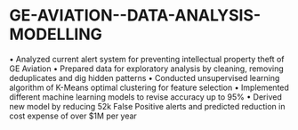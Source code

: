# GE-AVIATION--DATA-ANALYSIS-MODELLING
• Analyzed current alert system for preventing intellectual property theft of GE Aviation
• Prepared data for exploratory analysis by cleaning, removing deduplicates and dig hidden patterns
• Conducted unsupervised learning algorithm of K-Means optimal clustering for feature selection
• Implemented different machine learning models to revise accuracy up to 95%
• Derived new model by reducing 52k False Positive alerts and predicted reduction in cost expense of over $1M per year
